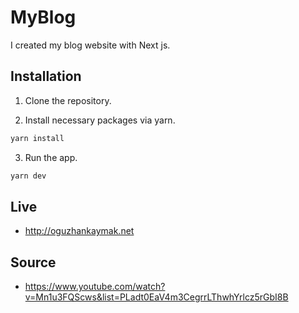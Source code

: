 # MyBlog

I created my blog website with Next js.


## Installation

1. Clone the repository.

2. Install necessary packages via yarn.

```sh
yarn install
```

3. Run the app.

```sh
yarn dev
```

## Live
- http://oguzhankaymak.net

## Source

- https://www.youtube.com/watch?v=Mn1u3FQScws&list=PLadt0EaV4m3CegrrLThwhYrlcz5rGbI8B

